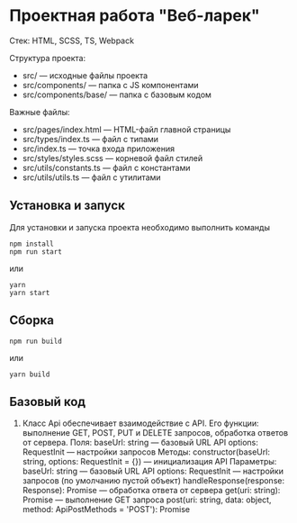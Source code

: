 # Проектная работа "Веб-ларек"

Стек: HTML, SCSS, TS, Webpack

Структура проекта:
- src/ — исходные файлы проекта
- src/components/ — папка с JS компонентами
- src/components/base/ — папка с базовым кодом

Важные файлы:
- src/pages/index.html — HTML-файл главной страницы
- src/types/index.ts — файл с типами
- src/index.ts — точка входа приложения
- src/styles/styles.scss — корневой файл стилей
- src/utils/constants.ts — файл с константами
- src/utils/utils.ts — файл с утилитами

## Установка и запуск
Для установки и запуска проекта необходимо выполнить команды

```
npm install
npm run start
```

или

```
yarn
yarn start
```
## Сборка

```
npm run build
```

или

```
yarn build
```

## Базовый код

1.	Класс Api обеспечивает взаимодействие с API. Его функции: выполнение GET, POST, PUT и DELETE запросов, обработка ответов от сервера.
Поля:
    baseUrl: string — базовый URL API
    options: RequestInit — настройки запросов
Методы:
    constructor(baseUrl: string, options: RequestInit = {}) — инициализация API
        Параметры:
            baseUrl: string — базовый URL API
            options: RequestInit — настройки запросов (по умолчанию пустой объект)
    handleResponse(response: Response): Promise<object> — обработка ответа от сервера
    get(uri: string): Promise<object> — выполнение GET запроса
    post(uri: string, data: object, method: ApiPostMethods = 'POST'): Promise<object> — выполнение POST запроса

2.	Класс EventEmitter обеспечивает работу событий. Его функции: возможность установить и снять слушателей событий, вызвать слушателей при возникновении события.
Поля:
    events: Map<EventName, Set<Subscriber>> — хранит подписчиков событий
Методы:
    constructor() - инициализация слушателя
    on<T>(eventName: EventName, callback: (event: T) => void): void — установить обработчик на событие
    off(eventName: EventName, callback: Subscriber): void — снять обработчик с события
    emit<T>(eventName: string, data?: T): void — инициировать событие с данными
    onAll(callback: (event: EmitterEvent) => void): void — слушать все события
    offAll(): void — сбросить все обработчики
    trigger<T>(eventName: string, context?: Partial<T>): void — сделать коллбек триггер, генерирующий событие при вызове

3.	Класс Component - базовый класс для всех компонентов. Его функции: работа с DOM элементами.
Поля:
    container: HTMLElement — контейнер компонента
Методы:
    constructor(container: HTMLElement) — инициализация компонента
        Параметры:
            container: HTMLElement — контейнер компонента
    toggleClass(element: HTMLElement, className: string, force?: boolean): void — переключить класс
    setText(element: HTMLElement, value: unknown): void — установить текстовое содержимое
    setDisabled(element: HTMLElement, state: boolean): void — сменить статус блокировки
    setHidden(element: HTMLElement): void — скрыть элемент
    setVisible(element: HTMLElement): void — показать элемент
    setImage(element: HTMLImageElement, src: string, alt?: string): void — установить изображение
    render(data?: Partial<T>): HTMLElement — вернуть корневой DOM-элемент

4.	Класс Model - базовая модель данных. Его функции: управление состоянием модели.
Поля:
    events: IEvents — объект для управления событиями
Методы:
    constructor(data: Partial<T>, events: IEvents) — инициализация модели
        Параметры:
            data: Partial<T> — начальные данные модели.
            events: IEvents — объект для управления событиями.
    emitChanges(event: string, payload?: object): void — сообщить всем что модель поменялась

## Компоненты
1.	Компонент Page отвечает за отображение страницы. Его функции: управление отображением каталога и корзины.
Поля:
    counter: HTMLElement — элемент счётчика товаров в корзине
    catalog: HTMLElement — элемент каталога товаров
    wrapper: HTMLElement — обёртка страницы
    basket: HTMLElement — элемент корзины
Методы:
    constructor(container: HTMLElement, events: IEvents) — инициализация компонента
        Параметры:
            container: HTMLElement — контейнер компонента
            events: IEvents — объект для управления событиями
    set counter(value: number): void — установка значения счётчика
    set catalog(items: HTMLElement[]): void — установка элементов каталога
    set locked(value: boolean): void — блокировка/разблокировка страницы.

2.	Компонент Card отвечает за отображение карточек товаров. Его функции: отображение информации о товаре.
Поля:
    title: HTMLElement — заголовок карточки
    image: HTMLImageElement — изображение товара
    description: HTMLElement — описание товара
    category: HTMLElement — категория товара
    price: HTMLElement — цена товара
    button: HTMLButtonElement — кнопка действия
Методы:
    constructor(container: HTMLElement, actions?: ICardActions) — инициализация компонента
        Параметры:
            container: HTMLElement — контейнер компонента
            actions?: ICardActions — объект с действиями для кнопки действия
    set title(value: string): void — установка заголовка
    set image(value: string): void — установка изображения
    set description(value: string): void — установка описания
    set category(value: string): void — установка категории
    set price(value: number): void — установка цены

3.	Компонент Basket отвечает за отображение корзины. Его функции: отображение списка товаров и общей стоимости.
Поля:
    list: HTMLElement — список товаров в корзине
    total: HTMLElement — общая стоимость товаров
    button: HTMLElement — кнопка оформления заказа
    <!-- deleteButton: HTMLElement — кнопка удаления товара -->
Методы:
    constructor(container: HTMLElement, events: EventEmitter) — инициализация компонента
        Параметры:
            container: HTMLElement — контейнер компонента
            events: EventEmitter — объект для управления событиями
    set items(items: HTMLElement[]): void — установка списка товаров
    set total(total: number): void — установка общей стоимости

4.	Компонент Order отвечает за работу с формой заказа. Его функции: ввод контактной информации и подтверждение заказа.
Поля:
    phone: HTMLInputElement — поле ввода телефона
    email: HTMLInputElement — поле ввода электронной почты
    address: HTMLInputElement — поле ввода адреса
    paymentMethod: HTMLSelectElement — выбор способа оплаты
Методы:
    constructor(container: HTMLFormElement, events: IEvents) — инициализация компонента
        Параметры:
            container: HTMLFormElement — контейнер формы
            events: IEvents — объект для управления событиями
    set phone(value: string): void — установка телефона
    set email(value: string): void — установка электронной почты
    set address(value: string): void — установка адреса
    set paymentMethod(value: 'online' | 'upon_receipt'): void — установка способа оплаты

5.	Компонент Form отвечает за работу с формами. Его функции: валидация и обработка ошибок.
Поля:
    submit: HTMLButtonElement — кнопка отправки формы
    errors: HTMLElement — элемент для отображения ошибок
Методы:
    constructor(container: HTMLFormElement, events: IEvents) — инициализация компонента
        Параметры:
            container: HTMLFormElement — контейнер формы
            events: IEvents — объект для управления событиями
    onInputChange(field: keyof T, value: string): void — обработка изменения поля ввода
    set valid(value: boolean): void — установка состояния валидации
    set errors(value: string): void — установка ошибок
    render(state: Partial<T> & IFormState): HTMLElement — рендеринг формы

6.	Компонент Modal отвечает за работу с модальными окнами. Его функции: открытие и закрытие модальных окон.
Поля:
    closeButton: HTMLButtonElement — кнопка закрытия модального окна
    content: HTMLElement — содержимое модального окна
Методы:
    constructor(container: HTMLElement, events: IEvents) — инициализация компонента
        Параметры:
            container: HTMLElement — контейнер модального окна
            events: IEvents — объект для управления событиями
    set content(value: HTMLElement): void — установка содержимого
    open(): void — открытие модального окна
    close(): void — закрытие модального окна
    render(data: IModalData): HTMLElement — рендеринг модального окна

7.	Компонент Success отвечает за отображение успешного оформления заказа. Его функции: отображение сообщения об успешном оформлении заказа.
Поля:
    close: HTMLElement — кнопка закрытия сообщения
Методы:
    constructor(container: HTMLElement, actions: ISuccessActions) — инициализация компонента
        Параметры:
            container: HTMLElement — контейнер сообщения
            actions: ISuccessActions — объект с действиями для кнопки закрытия
    render(data: ISuccess): HTMLElement — рендеринг сообщения

## Модель данных
1.	Класс AppState управляет состоянием приложения. Его функции: управление каталогом товаров и корзиной.
Поля:
    basket: string[] — список идентификаторов товаров в корзине
    catalog: ProductItem[] — список товаров в каталоге
    loading: boolean — флаг загрузки данных
    order: IOrder — текущий заказ
    preview: string | null — идентификатор товара для предпросмотра
    formErrors: FormErrors — ошибки формы
Методы:
    constructor(data: Partial<IAppState>, events: IEvents) — инициализация состояния приложения
        Параметры:
            data: Partial<IAppState> — начальные данные состояния приложения
            events: IEvents — объект для управления событиями
    toggleOrderedProduct(id: string, isIncluded: boolean): void — добавление/удаление товара из заказа
    clearBasket(): void — очистка корзины
    getTotal(): number — получение общей стоимости товаров в корзине
    setCatalog(items: IProduct[]): void — установка каталога товаров
    setPreview(item: ProductItem): void — установка товара для предпросмотра
    getAvailableProducts(): ProductItem[] — получение доступных товаров
    setOrderField(field: keyof IOrderForm, value: string): void — установка поля заказа
    validateOrder(): boolean — валидация заказа

2.	Класс ProductItem - модель данных для товара. Его функции: хранение информации о товаре.
Поля:
    id: string — уникальный идентификатор товара
    title: string — название товара
    description: string — описание товара
    image: string — URL изображения товара
    category: string — категория товара
    price: number — цена товара
Методы:
    constructor(data: Partial<IProduct>, events: IEvents) — инициализация товара
        Параметры:
            data: Partial<IProduct> — начальные данные товара
            events: IEvents — объект для управления событиями
    Наследуются от Model

## Типы данных
ProductCategory: Тип для категорий продуктов (другое, софт-скил, дополнительное, кнопка, хард-скил)
IProduct: Интерфейс для товара
IOrderForm: Интерфейс для формы заказа
IOrder: Интерфейс для заказа
IOrderResult: Интерфейс для результата заказа
FormErrors: Тип для ошибок формы
IAppState: Интерфейс для состояния приложения

## Основные события и их генерация
items:changed — изменение элементов каталога.
    Генерируется при изменении каталога товаров.
    Вызывается метод setCatalog класса AppState, который вызывает emit для события items:changed.
order:submit — отправка формы заказа.
    Генерируется при отправке формы заказа.
    Вызывается метод submitOrder класса Order, который вызывает emit для события order:submit.
formErrors:change — изменение состояния валидации формы.
    Генерируется при изменении состояния валидации формы.
    Вызывается метод validateOrder класса AppState, который вызывает emit для события formErrors:change.
order:open — открытие формы заказа.
    Генерируется при открытии формы заказа.
    Вызывается метод render класса Modal, который вызывает order:render.
contacts:open — открытие формы контактов.
    Генерируется при открытии формы контактов.
    Вызывается метод render класса Modal, который вызывает contacts:render.
basket:open — открытие корзины.
    Генерируется при открытии корзины.
    Вызывается метод render класса Modal, который вызывает basket:render.
catalog:changed — изменение каталога.
    Генерируется при изменении каталога товаров.
    Вызывается метод setCatalog класса AppState, который вызывает emit для события catalog:changed.
card:select — выбор товара.
    Генерируется при выборе товара.
    Вызывается метод selectCard класса Page, который вызывает emit для события card:select.
preview:changed — изменение выбранного товара.
    Генерируется при изменении выбранного товара.
    Вызывается метод setPreview класса AppState, который вызывает emit для события preview:changed.
modal:open — открытие модального окна.
    Генерируется при открытии модального окна.
    Вызывается метод open класса Modal, который вызывает emit для события modal:open.
modal:close — закрытие модального окна.
    Генерируется при закрытии модального окна.
    Вызывается метод close класса Modal, который вызывает emit для события modal:close.


## Примеры взаимодействия между классами
Пример 1: Выбор товара и отображение его деталей.
Пользователь кликает по карточке товара в галерее. Обработчик события клика вызывает метод emit класса EventEmitter, который вызывает обработчик события card:select, передавая данные о товаре. Обработчик card:select вызывает метод модели setPreview, который вызывает метод emit для события preview:change, передавая данные о товаре. Обработчик события preview:change вызывает методы класса Modal для отображения модального окна с данными о товаре.

Пример 2: Открытие корзины.
Пользователь кликает по значку корзины. Обработчик события клика вызывает метод emit класса EventEmitter, который вызывает обработчик события basket:open. Обработчик basket:open вызывает метод open класса Modal, который вызывает метод render для отображения содержимого корзины.

Пример 3: Отправка формы заказа.
Пользователь заполняет форму заказа и нажимает кнопку “Оформить”. Обработчик события клика вызывает метод submitOrder класса Order, который вызывает метод emit для события order:submit. Обработчик order:submit вызывает метод orderProducts класса Api, который отправляет данные заказа на сервер. После успешного ответа от сервера вызывается метод emit для события catalog:changed, чтобы обновить каталог товаров.

Пример 4: Валидация формы заказа.
Пользователь заполняет поля формы заказа. Обработчик события изменения поля вызывает метод setOrderField класса AppState, который вызывает метод validateOrder. Метод validateOrder проверяет корректность данных и вызывает метод emit для события formErrors:change, если найдены ошибки.
